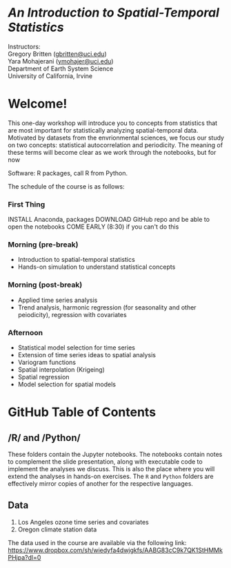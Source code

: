 # *An Introduction to Spatial-Temporal Statistics*
Instructors: <br />
Gregory Britten (gbritten@uci.edu) <br />
Yara Mohajerani (ymohajer@uci.edu) <br />
Department of Earth System Science <br />
University of California, Irvine 

# Welcome!
This one-day workshop will introduce you to concepts from statistics that are most important for statistically analyzing spatial-temporal data. Motivated by datasets from the envrionmental sciences, we focus our study on two concepts: statistical autocorrelation and periodicity. The meaning of these terms will become clear as we work through the notebooks, but for now 

Software: R packages, call R from Python.

The schedule of the course is as follows:

### First Thing 
INSTALL Anaconda, packages
DOWNLOAD GitHub repo and be able to open the notebooks
COME EARLY (8:30) if you can't do this

### Morning (pre-break)
- Introduction to spatial-temporal statistics
- Hands-on simulation to understand statistical concepts

### Morning (post-break)
- Applied time series analysis
- Trend analysis, harmonic regression (for seasonality and other peiodicity), regression with covariates

### Afternoon
- Statistical model selection for time series
- Extension of time series ideas to spatial analysis
- Variogram functions
- Spatial interpolation (Krigeing)
- Spatial regression
- Model selection for spatial models

# GitHub Table of Contents

## /R/ and /Python/
These folders contain the Jupyter notebooks. The notebooks contain notes to complement the slide presentation, along with executable code to implement the analyses we discuss. This is also the place where you will extend the analyses in hands-on exercises. The ``R`` and ``Python`` folders are effectively mirror copies of another for the respective languages. 

## Data
1. Los Angeles ozone time series and covariates
2. Oregon climate station data

The data used in the course are available via the following link: https://www.dropbox.com/sh/wiedyfa4dwjgkfs/AABG83cC9k7QK1StHMMkPHjpa?dl=0




